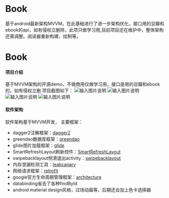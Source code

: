 # Book
基于android最新架构MVVM，在此基础进行了进一步架构优化，接口用的豆瓣和ebook的api，如有侵权立删除，此项只做学习用,目前项目还在维护中，整体架构还需调整。阅读器重新构建，绘制等。
# Book

#### 项目介绍
基于MVVM架构的开源demo，不做商用仅做学习用，接口是用的豆瓣和ebook的，如有侵权立删
项目截图如下：
![输入图片说明](https://images.gitee.com/uploads/images/2018/0718/093813_e300869e_789921.png "QQ图片20180718093513.png")
                           ![输入图片说明](https://images.gitee.com/uploads/images/2018/0718/093825_91912108_789921.png "QQ图片20180718093620.png")
![输入图片说明](https://images.gitee.com/uploads/images/2018/0718/093834_8c06b256_789921.png "QQ图片20180718093641.png")
                           ![输入图片说明](https://images.gitee.com/uploads/images/2018/0718/093843_6f5c4b16_789921.png "QQ图片20180718093659.png")
#### 软件架构
软件架构基于MVVM开发，
主要框架：
- dagger2注解框架：[dagger2](https://github.com/google/dagger)
- greendao数据库框架：[greendao](https://github.com/greenrobot/greenDAO)
- glide图片加载框架：[glide](https://github.com/bumptech/glide)
- SmartRefreshLayout刷新控件：[SmartRefreshLayout](https://github.com/scwang90/SmartRefreshLayout)
- swipebacklayout侧滑退出activity：[swipebacklayout](https://github.com/scwang90/SmartRefreshLayout)
- 内存泄漏检测工具：[leakcanary](https://github.com/square/leakcanary)
- 网络请求框架：[retrofit](https://github.com/square/leakcanary)
- google官方生命周期管理框架：[architecture](https://github.com/googlesamples/android-architecture)
- databinding省去了各种findById
- android material design风格，过场动画等，后期还会加上色卡选择器
